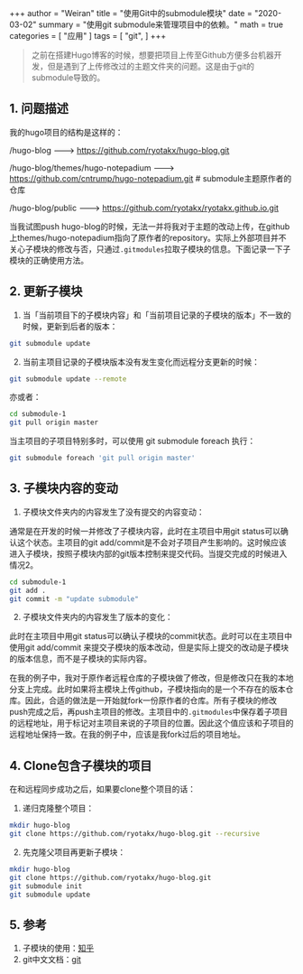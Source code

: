 +++
author = "Weiran"
title = "使用Git中的submodule模块"
date = "2020-03-02"
summary = "使用git submodule来管理项目中的依赖。"
math = true
categories = [
    "应用"
]
tags = [
    "git",
]
+++

>之前在搭建Hugo博客的时候，想要把项目上传至Github方便多台机器开发，但是遇到了上传修改过的主题文件夹的问题。这是由于git的submodule导致的。

<h2>1. 问题描述</h2>

我的hugo项目的结构是这样的：

/hugo-blog ---> https://github.com/ryotakx/hugo-blog.git

/hugo-blog/themes/hugo-notepadium ---> https://github.com/cntrump/hugo-notepadium.git # submodule主题原作者的仓库

/hugo-blog/public ---> https://github.com/ryotakx/ryotakx.github.io.git

当我试图push hugo-blog的时候，无法一并将我对于主题的改动上传，在github上themes/hugo-notepadium指向了原作者的repository。实际上外部项目并不关心子模块的修改与否，只通过`.gitmodules`拉取子模块的信息。下面记录一下子模块的正确使用方法。

<h2>2. 更新子模块</h2>

1. 当「当前项目下的子模块内容」和「当前项目记录的子模块的版本」不一致的时候，更新到后者的版本：

```bash
git submodule update
```

2. 当前主项目记录的子模块版本没有发生变化而远程分支更新的时候：

```bash
git submodule update --remote
```

亦或者：

```bash
cd submodule-1
git pull origin master
```

当主项目的子项目特别多时，可以使用 git submodule foreach 执行：

```bash
git submodule foreach 'git pull origin master'
```

<h2>3. 子模块内容的变动</h2>

1. 子模块文件夹内的内容发生了没有提交的内容变动：

通常是在开发的时候一并修改了子模块内容，此时在主项目中用git status可以确认这个状态。主项目的git add/commit是不会对子项目产生影响的。这时候应该进入子模块，按照子模块内部的git版本控制来提交代码。当提交完成的时候进入情况2。

```bash
cd submodule-1
git add .
git commit -m "update submodule"
```

2. 子模块文件夹内的内容发生了版本的变化：

此时在主项目中用git status可以确认子模块的commit状态。此时可以在主项目中使用git add/commit 来提交子模块的版本改动，但是实际上提交的改动是子模块的版本信息，而不是子模块的实际内容。

在我的例子中，我对于原作者远程仓库的子模块做了修改，但是修改只在我的本地分支上完成。此时如果将主模块上传github，子模块指向的是一个不存在的版本仓库。因此，合适的做法是一开始就fork一份原作者的仓库。所有子模块的修改push完成之后，再push主项目的修改。主项目中的`.gitmodules`中保存着子项目的远程地址，用于标记对主项目来说的子项目的位置。因此这个值应该和子项目的远程地址保持一致。在我的例子中，应该是我fork过后的项目地址。

<h2>4. Clone包含子模块的项目</h2>

在和远程同步成功之后，如果要clone整个项目的话：

1. 递归克隆整个项目：

```bash
mkdir hugo-blog
git clone https://github.com/ryotakx/hugo-blog.git --recursive
```

2. 先克隆父项目再更新子模块：

```bash
mkdir hugo-blog
git clone https://github.com/ryotakx/hugo-blog.git
git submodule init
git submodule update
```

<h2>5. 参考 </h2>

1. 子模块的使用：[知乎](https://zhuanlan.zhihu.com/p/87053283)
2. git中文文档：[git](https://git-scm.com/book/zh/v2/Git-%E5%B7%A5%E5%85%B7-%E5%AD%90%E6%A8%A1%E5%9D%97)






